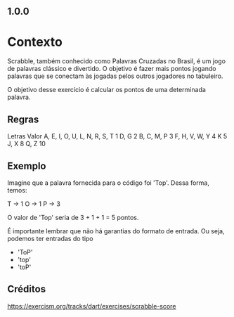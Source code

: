 ## 1.0.0

# Contexto
Scrabble, também conhecido como Palavras Cruzadas no Brasil, é um jogo de palavras clássico e divertido. O objetivo é fazer mais pontos jogando palavras que se conectam às jogadas pelos outros jogadores no tabuleiro.

O objetivo desse exercício é calcular os pontos de uma determinada palavra.

## Regras
Letras                           Valor
A, E, I, O, U, L, N, R, S, T       1
D, G                               2
B, C, M, P                         3
F, H, V, W, Y                      4
K                                  5
J, X                               8
Q, Z                               10

## Exemplo
Imagine que a palavra fornecida para o código foi 'Top'. Dessa forma, temos:

T -> 1
O -> 1
P -> 3

O valor de 'Top' seria de 3 + 1 + 1 = 5 pontos.

É importante lembrar que não há garantias do formato de entrada. Ou seja, podemos ter entradas do tipo
- 'ToP'
- 'top'
- 'toP'

## Créditos
https://exercism.org/tracks/dart/exercises/scrabble-score